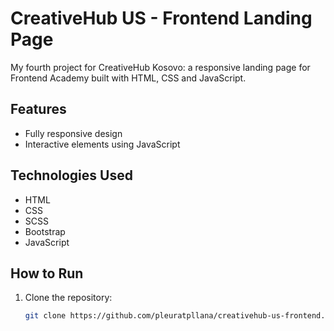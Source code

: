 # CreativeHub US - Frontend Landing Page
My fourth project for CreativeHub Kosovo: a responsive landing page for Frontend Academy built with HTML, CSS and JavaScript.

## Features

- Fully responsive design
- Interactive elements using JavaScript

## Technologies Used

- HTML
- CSS
- SCSS
- Bootstrap
- JavaScript

## How to Run

1. Clone the repository:
   ```bash
   git clone https://github.com/pleuratpllana/creativehub-us-frontend.git


